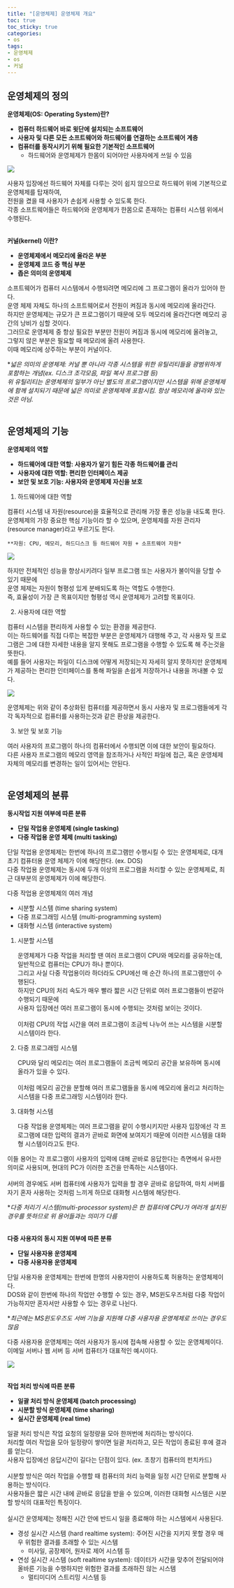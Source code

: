 ```yaml
---
title: "[운영체제] 운영체제 개요"
toc: true
toc_sticky: true
categories:
- os
tags:
- 운영체제
- os
- 커널
---
```


## 운영체제의 정의

**운영체제(OS: Operating System)란?**
- **컴퓨터 하드웨어 바로 윗단에 설치되는 소프트웨어**
- **사용자 및 다른 모든 소프트웨어와 하드웨어를 연결하는 소프트웨어 계층**
- **컴퓨터를 동작시키기 위해 필요한 기본적인 소프트웨어**
	- 하드웨어와 운영체제가 한몸이 되어야만 사용자에게 쓰일 수 있음

<img src="{{site.url}}/assets/img/post/os1.jpg">

사용자 입장에선 하드웨어 자체를 다루는 것이 쉽지 않으므로 하드웨어 위에 기본적으로 운영체제를 탑재하여,
<br>전원을 켰을 때 사용자가 손쉽게 사용할 수 있도록 한다.
<br>각종 소프트웨어들은 하드웨어와 운영체제가 한몸으로 존재하는 컴퓨터 시스템 위에서 수행된다.
<br><br>

**커널(kernel) 이란?**
- **운영체제에서 메모리에 올라온 부분**
- **운영체제 코드 중 핵심 부분**
- **좁은 의미의 운영체제**

소프트웨어가 컴퓨터 시스템에서 수행되려면 메모리에 그 프로그램이 올라가 있어야 한다.
<br>운영 체제 자체도 하나의 소프트웨어로서 전원이 켜짐과 동시에 메모리에 올라간다.
<br>하지만 운영체제는 규모가 큰 프로그램이기 때문에 모두 메모리에 올라간다면 메모리 공간의 낭비가 심할 것이다.
<br>그러므로 운영체제 중 항상 필요한 부분만 전원이 켜짐과 동시에 메모리에 올려놓고,
<br>그렇지 않은 부분은 필요할 때 메모리에 올려 사용한다.
<br>이때 메모리에 상주하는 부분이 커널이다.

**넓은 의미의 운영체제: 커널 뿐 아니라 각종 시스템을 위한 유틸리티들을 광범위하게 포함하는 개념(ex. 디스크 조각모음, 파일 복사 프로그램 등)
<br>위 유틸리티는 운영체제의 일부가 아닌 별도의 프로그램이지만 시스템을 위해 운영체제에 함께 설치되기 때문에 넓은 의미로 운영체제에 포함시킴. 항상 메모리에 올라와 있는 것은 아님.*
<br><br>

## 운영체제의 기능

**운영체제의 역할**
- **하드웨어에 대한 역할: 사용자가 알기 힘든 각종 하드웨어를 관리**
- **사용자에 대한 역할: 편리한 인터페이스 제공**
- **보안 및 보호 기능: 사용자와 운영체제 자신을 보호**


1. 하드웨어에 대한 역할

컴퓨터 시스템 내 자원(resource)을 효율적으로 관리해 가장 좋은 성능을 내도록 한다.
<br>운영체제의 가장 중요한 핵심 기능이라 할 수 있으며, 운영체제를 자원 관리자(resource manager)라고 부르기도 한다.

	**자원: CPU, 메모리, 하드디스크 등 하드웨어 자원 + 소프트웨어 자원*

<img src="{{site.url}}/assets/img/post/os2.jpg">


하지만 전체적인 성능을 향상시키려다 일부 프로그램 또는 사용자가 불이익을 당할 수 있기 때문에
<br>운영 체제는 자원이 형평성 있게 분배되도록 하는 역할도 수행한다.
<br>즉, 효율성이 가장 큰 목표이지만 형평성 역시 운영체제가 고려할 목표이다.

2. 사용자에 대한 역할
	
컴퓨터 시스템을 편리하게 사용할 수 있는 환경을 제공한다.
<br>이는 하드웨어를 직접 다루는 복잡한 부분은 운영체제가 대행해 주고, 각 사용자 및 프로그램은 그에 대한 자세한 내용을 알지 못해도 프로그램을 수행할 수 있도록 해 주는것을 뜻한다.
<br>예를 들어 사용자는 파일이 디스크에 어떻게 저장되는지 자세히 알지 못하지만 운영체제가 제공하는 편리한 인터페이스를 통해 파일을 손쉽게 저장하거나 내용을 꺼내볼 수 있다.

<img src="{{site.url}}/assets/img/post/os3.jpg">


운영체제는 위와 같이 추상화된 컴퓨터를 제공하면서 동시 사용자 및 프로그램들에게 각각 독자적으로 컴퓨터를 사용하는것과 같은 환상을 제공한다.

3. 보안 및 보호 기능

여러 사용자의 프로그램이 하나의 컴퓨터에서 수행되면 이에 대한 보안이 필요하다.
<br>다른 사용자 프로그램의 메모리 영역을 참조하거나 사적인 파일에 접근, 혹은 운영체제 자체의 메모리를 변경하는 일이 있어서는 안된다.
<br><br>

## 운영체제의 분류

**동시작업 지원 여부에 따른 분류**
- **단일 작업용 운영체제 (single tasking)**
- **다중 작업용 운영 체제 (multi tasking)**

단일 작업용 운영체제는 한번에 하나의 프로그램만 수행시킬 수 있는 운영체제로, 대개 초기 컴퓨터용 운영 체제가 이에 해당한다. (ex. DOS)
<br>
다중 작업용 운영체제는 동시에 두개 이상의 프로그램을 처리할 수 있는 운영체제로, 최근 대부분의 운영체제가 이에 해당한다.
<br>

다중 작업용 운영체제의 여러 개념
- 시분할 시스템 (time sharing system)
- 다중 프로그래밍 시스템 (multi-programming system)
- 대화형 시스템 (interactive system)

1. 시분할 시스템

	운영체제가 다중 작업을 처리할 땐 여러 프로그램이 CPU와 메모리를 공유하는데, 일반적으로 컴퓨터는 CPU가 하나 뿐이다.
	<br>그리고 사실 다중 작업용이라 하더라도 CPU에선 매 순간 하나의 프로그램만이 수행된다.
	<br>하지만 CPU의 처리 속도가 매우 빨라 짧은 시간 단위로 여러 프로그램들이 번갈아 수행되기 때문에
	<br>사용자 입장에선 여러 프로그램이 동시에 수행되는 것처럼 보이는 것이다.
	<br>
	<br>이처럼 CPU의 작업 시간을 여러 프로그램이 조금씩 나누어 쓰는 시스템을 시분할 시스템이라 한다.


2. 다중 프로그래밍 시스템

	CPU와 달리 메모리는 여러 프로그램들이 조금씩 메모리 공간을 보유하며 동시에 올라가 있을 수 있다.
	<br>
	<br>이처럼 메모리 공간을 분할해 여러 프로그램들을 동시에 메모리에 올리고 처리하는 시스템을 다중 프로그래밍 시스템이라 한다.

3. 대화형 시스템

	다중 작업용 운영체제는 여러 프로그램을 같이 수행시키지만 사용자 입장에선 각 프로그램에 대한 입력의 결과가 곧바로 화면에 보여지기 때문에 이러한 시스템을 대화형 시스템이라고도 한다.

이들 용어는 각 프로그램이 사용자의 입력에 대해 곧바로 응답한다는 측면에서 유사한 의미로 사용되며, 현대의 PC가 이러한 조건을 만족하는 시스템이다.
<br>
<br>서버의 경우에도 서버 컴퓨터에 사용자가 입력을 할 경우 곧바로 응답하여, 마치 서버를 자기 혼자 사용하는 것처럼 느끼게 하므로 대화형 시스템에 해당한다.

**다중 처리기 시스템(multi-processor system)은 한 컴퓨터에 CPU가 여러개 설치된 경우를 뜻하므로 위 용어들과는 의미가 다름*
<br><br>

**다중 사용자의 동시 지원 여부에 따른 분류**
- **단일 사용자용 운영체제**
- **다중 사용자용 운영체제**

단일 사용자용 운영체제는 한번에 한명의 사용자만이 사용하도록 허용하는 운영체제이다.
<br>DOS와 같이 한번에 하나의 작업만 수행할 수 있는 경우, MS윈도우즈처럼 다중 작업이 가능하지만 혼자서만 사용할 수 있는 경우로 나뉜다.

**최근에는 MS윈도우즈도 서버 기능을 지원해 다중 사용자용 운영체제로 쓰이는 경우도 많음*

다중 사용자용 운영체제는 여러 사용자가 동시에 접속해 사용할 수 있는 운영체제이다.
<br>이메일 서버나 웹 서버 등 서버 컴퓨터가 대표적인 예시이다.

<img src="{{site.url}}/assets/img/post/os4.jpg">
<br><br>

**작업 처리 방식에 따른 분류**
- **일괄 처리 방식 운영체제 (batch processing)**
- **시분할 방식 운영체제 (time sharing)**
- **실시간 운영체제 (real time)**

일괄 처리 방식은 작업 요청의 일정량을 모아 한꺼번에 처리하는 방식이다.
<br>처리할 여러 작업을 모아 일정량이 쌓이면 일괄 처리하고, 모든 작업이 종료된 후에 결과를 얻는다.
<br>사용자 입장에선 응답시간이 길다는 단점이 있다. (ex. 초창기 컴퓨터의 펀치카드)
<br>
<br>시분할 방식은 여러 작업을 수행할 때 컴퓨터의 처리 능력을 일정 시간 단위로 분할해 사용하는 방식이다.
<br>사용자들은 짧은 시간 내에 곧바로 응답을 받을 수 있으며, 이러한 대화형 시스템은 시분할 방식의 대표적인 특징이다.
<br>
<br>실시간 운영체제는 정해진 시간 안에 반드시 일을 종료해야 하는 시스템에서 사용된다.

- 경성 실시간 시스템 (hard realtime system): 주어진 시간을 지키지 못할 경우 매우 위험한 결과를 초래할 수 있는 시스템
	- 미사일, 공장제어, 원자로 제어 시스템 등
- 연성 실시간 시스템 (soft realtime system): 데이터가 시간을 맞추어 전달되어야 올바른 기능을 수행하지만 위험한 결과를 초래하진 않는 시스템
	- 멀티미디어 스트리밍 시스템 등
